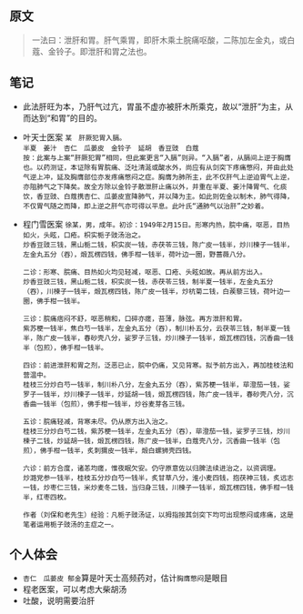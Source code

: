 ## 原文
> 一法曰：泄肝和胃。肝气乘胃，即肝木乘土脘痛呕酸，二陈加左金丸，或白蔻、金铃子。即泄肝和胃之法也。

## 笔记
- 此法肝旺为本，乃肝气过亢，胃虽不虚亦被肝木所乘克，故以“泄肝”为主，从而达到“和胃”的目的。  

- 叶天士医案
    ```某　肝厥犯胃入膈。```  
    ```半夏　姜汁　杏仁　瓜蒌皮　金铃子　延胡　香豆豉　白蔻```  
    ```按：此案与上案“肝厥犯胃”相同，但此案更言“入膈”则异。“入膈”者，从膈间上逆于胸膺也。以药测证，本证除有胃脘痛、泛吐清涎或酸水外，尚应有从剑突下疼痛憋闷，并由此处气逆上冲，延及胸膺部位亦发疼痛憋闷之症。胸膺为肺所主，此不仅肝气上逆迫胃气上逆，亦阻肺气之下降矣。故全方除以金铃子散泄肝止痛以外，并重在半夏、姜汁降胃气、化痰饮，香豆豉、白蔻携杏仁、瓜蒌皮宣降肺气，并以降为主。如此则佐金以制木，肺气得降，不仅胃气随之而降，即上逆之肝气亦可得以平息。此叶氏“通肺气以治肝”之妙着。```  

- 程门雪医案
    ```徐某，男，成年。初诊：1949年2月15日。形寒内热，脘中痛，呕恶，目热如火，头眩，口疮。枳实栀子豉汤治之。```  
    ```炒香豆豉三钱，黑山栀二钱，枳实炭一钱，赤茯苓三钱，陈广皮一钱半，炒川楝子一钱半，左金丸五分（吞），煅瓦楞四钱，佛手柑一钱半，荷叶边一圈，野蔷薇八分。```  
    
    ```二诊：形寒、脘痛、目热如火均见轻减，呕恶、口疮、头眩如故。再从前方出入。```  
    ```炒香豆豉三钱，黑山栀二钱，枳实炭一钱，赤茯苓三钱，制半夏一钱半，左金丸五分（吞），川楝子一钱半，煅瓦楞四钱，陈广皮一钱半，炒杭菊二钱，白蒺藜三钱，荷叶边一圈，佛手柑一钱半。```  
    
    ```三诊：脘痛痞闷不舒，呕恶稍和，口碎亦瘥，苔薄，脉弦。再方泄肝和胃。```  
    ```紫苏梗一钱半，焦白芍一钱半，左金丸五分（吞），制川朴五分，云茯苓三钱，制半夏一钱半，陈广皮一钱半，春砂壳八分，娑罗子三钱，炒川楝子一钱半，煅瓦楞四钱，沉香曲一钱半（包煎），佛手柑一钱半。```  
    
    ```四诊：前进泄肝和胃之剂，泛恶已止，脘中仍痛，又见背寒。拟予前方出入，再加桂枝法和营温中。```  
    ```桂枝三分炒白芍一钱半，制川朴八分，左金丸五分（吞），紫苏梗一钱半，荜澄茄一钱，娑罗子一钱半，炒川楝子一钱半，炒延胡一钱，煅瓦楞四钱，陈广皮一钱半，春砂壳八分，沉香曲一钱半（包煎），佛手柑一钱半，炒谷麦芽各三钱。```
    
    ```五诊：脘痛轻减，背寒未尽。仍从原方出入治之。```  
    ```桂枝三分炒白芍二钱，紫苏梗一钱半，左金丸五分（吞），荜澄茄一钱，娑罗子三钱，炒川楝子二钱，炒延胡一钱，煅瓦楞四钱，陈广皮一钱半，白蔻壳八分，沉香曲一钱半（包煎），佛手柑一钱半，炙刺猬皮一钱半，煅白螺狮壳四钱。```  
    
    ```六诊：前方合度，诸恙均瘥，惟夜眠欠安。仍守原意佐以归脾法续进治之，以资调理。```  
    ```炒潞党参一钱半，桂枝五分炒白芍一钱半，炙甘草八分，淮小麦四钱，抱茯神三钱，炙远志一钱，炒枣仁三钱，米炒麦冬二钱，当归身三钱，川楝子一钱半，煅瓦楞四钱，佛手柑一钱半，红枣四枚。```  
    
    ```作者（刘保和老先生）经验：凡栀子豉汤证，以拇指按其剑突下均可出现憋闷或疼痛，这是笔者运用栀子豉汤的主症之一。```

## 个人体会
- `杏仁　瓜蒌皮 郁金`算是叶天士高频药对，估计`胸膺憋闷`是眼目
- 程老医案，可以考虑大柴胡汤
- 吐酸，说明需要治肝